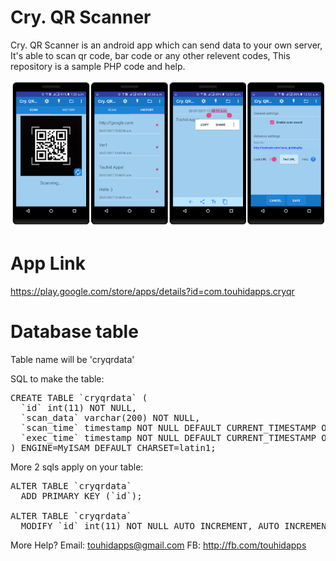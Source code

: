# Cry. QR Scanner
Cry. QR Scanner is an android app which can send data to your own server, It's able to scan qr code, bar code or any other relevent codes, This repository is a sample PHP code and help.

![Cry. QR Screenshot](https://github.com/TouhidApps/cryqr/blob/master/screenshot.png)

# App Link
https://play.google.com/store/apps/details?id=com.touhidapps.cryqr

# Database table
Table name will be 'cryqrdata'

SQL to make the table:
<pre>
CREATE TABLE `cryqrdata` (
  `id` int(11) NOT NULL,
  `scan_data` varchar(200) NOT NULL,
  `scan_time` timestamp NOT NULL DEFAULT CURRENT_TIMESTAMP ON UPDATE CURRENT_TIMESTAMP,
  `exec_time` timestamp NOT NULL DEFAULT CURRENT_TIMESTAMP ON UPDATE CURRENT_TIMESTAMP
) ENGINE=MyISAM DEFAULT CHARSET=latin1;
</pre>
More 2 sqls apply on your table:
<pre>
ALTER TABLE `cryqrdata`
  ADD PRIMARY KEY (`id`);
  
ALTER TABLE `cryqrdata`
  MODIFY `id` int(11) NOT NULL AUTO_INCREMENT, AUTO_INCREMENT=235;
</pre>


More Help?
Email: touhidapps@gmail.com
FB: http://fb.com/touhidapps
